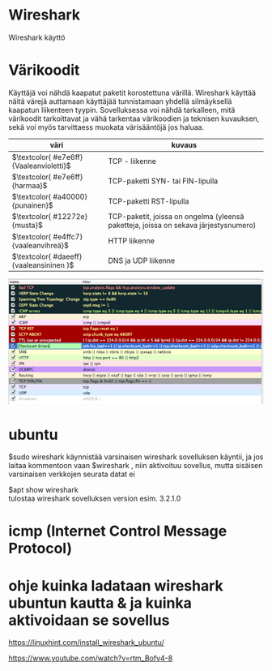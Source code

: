 # Wireshark

Wireshark käyttö

# Värikoodit

Käyttäjä voi nähdä kaapatut paketit korostettuna värillä. Wireshark käyttää näitä värejä auttamaan käyttäjää tunnistamaan yhdellä silmäyksellä kaapatun liikenteen tyypin. Sovelluksessa voi nähdä tarkalleen, mitä värikoodit tarkoittavat ja vähä tarkentaa värikoodien ja teknisen kuvauksen, sekä voi myös tarvittaess muokata värisääntöjä jos haluaa.

| väri | kuvaus | 
| ----- | ----- |
| $\textcolor{ #e7e6ff}{Vaaleanvioletti}$ | TCP - liikenne |
| $\textcolor{ #e7e6ff}{harmaa}$ | TCP-paketti SYN- tai FIN-lipulla |
| $\textcolor{ #a40000}{punainen}$ | TCP-paketti RST-lipulla |
| $\textcolor{ #12272e}{musta}$ | TCP-paketit, joissa on ongelma (yleensä paketteja, joissa on sekava järjestysnumero) |
| $\textcolor{ #e4ffc7}{vaaleanvihreä}$ | HTTP liikenne |
| $\textcolor{ #daeeff}{vaaleansininen }$ | DNS ja UDP liikenne |

<img src="images/wireshark-colorrules.PNG" width="750">

# ubuntu

$sudo wireshark 
käynnistää varsinaisen wireshark sovelluksen käyntii, ja jos laitaa kommentoon vaan $wireshark , niin aktivoituu sovellus, mutta sisäisen varsinaisen verkkojen seurata datat ei

$apt show wireshark <br>
tulostaa wireshark sovelluksen version esim. 3.2.1.0

# icmp (Internet Control Message Protocol)

# ohje kuinka ladataan wireshark ubuntun kautta & ja kuinka aktivoidaan se sovellus
https://linuxhint.com/install_wireshark_ubuntu/

https://www.youtube.com/watch?v=rtm_Bofv4-8
